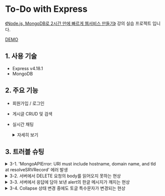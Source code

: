 # To-Do with Express
[《Node.js, MongoDB로 2시간 만에 빠르게 웹서비스 만들기》](https://codingapple.com/course/node-express-mongodb-server/) 강의 실습 프로젝트 입니다.

[DEMO](https://to-do-with-express.herokuapp.com/)

## 1. 사용 기술
- Express v4.18.1
- MongoDB 

## 2. 주요 기능
- 회원가입 / 로그인
- 게시글 CRUD 및 검색
- 실시간 채팅
  <details>  
    <summary>자세히 보기</summary>


    ### 2-1. 회원가입 / 로그인
    https://github.com/donghun-K/to-do-list/blob/66ab0dcef065a75368d3b43513aa6cc930dfea4d/server.js#L225-L306
    __Passport__ 미들웨어를 이용해 __Session__ 기반 __Authentication__ 구현


    ### 2-2. 게시글 CRUD 및 검색
    https://github.com/donghun-K/to-do-list/blob/66ab0dcef065a75368d3b43513aa6cc930dfea4d/server.js#L138-L200
    https://github.com/donghun-K/to-do-list/blob/66ab0dcef065a75368d3b43513aa6cc930dfea4d/server.js#L95-L121

    ### 2-3. 실시간 채팅  
    https://github.com/donghun-K/to-do-list/blob/66ab0dcef065a75368d3b43513aa6cc930dfea4d/views/chat.ejs#L109-L193
    https://github.com/donghun-K/to-do-list/blob/66ab0dcef065a75368d3b43513aa6cc930dfea4d/server.js#L309-L329
    __Socket.IO__ 를 이용한 실시간 채팅 기능 구현

  </details>

## 3. 트러블 슈팅
<details>
  <summary>3-1. 'MongoAPIError: URI must include hostname, domain name, and tld
    at resolveSRVRecord' 에러 발생</summary>
  
  
  ### 😣 문제 상황
  https://github.com/donghun-K/to-do-list/blob/00c090c4c4d3d5bbd4d96d841cf51167af99d664/server.js#L23
  
  - MongoDB에 접속하는 과정에서 ```MongoAPIError: URI must include hostname, domain name, and tld
    at resolveSRVRecord``` 에러 발생.
  - 해당 에러는 ```process.env.DB_URL```부분에 들어가는 URI 값이 부정확할 때 발생하는 에러.
  - 혹시나 오타가 있었나 몇 번이나 다시 써봤지만 해결되지 않음.
  
  ### ✅ 해결
  - 비밀번호에 특수문자가 포함 돼 있어서 인코딩 과정에서 생긴 문제. 비밀번호에 특수문자를 제거 해 해결.
  > https://stackoverflow.com/questions/55753484/mongoparseerror-uri-does-not-have-hostname-domain-name-and-tld/56705563
</details>

<details>
  <summary>3-2. 서버에서 DELETE 요청의 body를 읽어오지 못하는 현상</summary>
  
  
  ### 😣 문제 상황
  https://github.com/donghun-K/to-do-list/blob/00c090c4c4d3d5bbd4d96d841cf51167af99d664/server.js#L102-L104
  - DELETE 요청을 받았는데 DB의 데이터가 제대로 삭제가 되지 않음.
  - ```console.log(req.body)```로 요청의 body를 읽어보니 ```{}```가 출력 되는 것을 확인.
  - 요청을 보내는 부분에서는 문제 될 부분이 없기에 요청을 받는 서버의 문제라고 판단.
  
  ### ✅ 해결
  https://github.com/donghun-K/to-do-list/blob/00c090c4c4d3d5bbd4d96d841cf51167af99d664/server.js#L8
  - body-parser에 Request Body를 json 형식으로 parsing 하게 해주는 라인을 추가해서 해결.
  - 해결 방법을 찾던 중 애초에 DELETE 요청에서 Request Body에 파라미터를 담아 보내는 방식이 정상적인 방법이 아님을 알게 됨.
  > https://stackoverflow.com/questions/38294730/express-js-post-req-body-empty
</details>

<details>
  <summary>3-3. 서버에서 응답에 담아 보낸 alert의 한글 메시지가 깨지는 현상 </summary>


  ### 😣 문제 상황
  https://github.com/donghun-K/to-do-list/blob/00c090c4c4d3d5bbd4d96d841cf51167af99d664/server.js#L129-L130
  - 서버의 응답에 클라이언트에게 alert을 띄우고 페이지를 이동하게하는 스크립트를 추가하는 코드 작성.
  - alert도 제대로 뜨고 페이지 이동도 문제 없었지만 alert의 메시지가 깨지는 현상 발생.

  ### ✅ 해결
  https://github.com/donghun-K/to-do-list/blob/00c090c4c4d3d5bbd4d96d841cf51167af99d664/server.js#L128-L130
  - 응답을 utf-8로 보내주는 라인을 추가해 해결.
  > https://wowan.tistory.com/59
</details>

<details>
  <summary>3-4. Collapse 상태 변경 중에도 토글 특수문자가 변경되는 현상 </summary>
  


  ### 😣 문제 상황
  ![before](https://user-images.githubusercontent.com/60064471/190693034-1a53fd41-2660-423c-966d-570978eb928e.gif)
  https://github.com/donghun-K/to-do-list/blob/66ab0dcef065a75368d3b43513aa6cc930dfea4d/views/chat.ejs#L81-L87
  - 유저 리스트 창이 접고 펴지는 데에 약간의 시간이 걸리는 것을 고려하지 않고 토글 버튼 클릭 시 특수문자를 전환하는 코드를 작성함.
  - 그 결과, 토글 버튼을 계속 연타할 경우, 실제 Collapse 상태와 상관없이 계속 토글 특수문자가 변경 됨.

  ### ✅ 해결
  ![after](https://user-images.githubusercontent.com/60064471/190693064-9b9db22e-2803-4119-9f87-af1c33b1d818.gif)
  https://github.com/donghun-K/to-do-list/blob/23d05afdcccc293147c1f624097bddb2a37237a3/views/chat.ejs#L81-L90
  - Collapse 상태 변경 중일 때는 특수문자를 변경하는 코드가 실행되지 않도록 조치.

</details>

